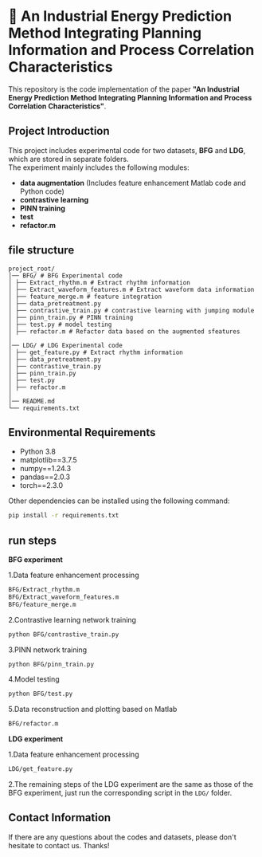 # 🔬 An Industrial Energy Prediction Method Integrating Planning Information and Process Correlation Characteristics
This repository is the code implementation of the paper **"An Industrial Energy Prediction Method Integrating Planning Information and Process Correlation Characteristics"**.
## Project Introduction
This project includes experimental code for two datasets, **BFG** and **LDG**, which are stored in separate folders.   
The experiment mainly includes the following modules:
- **data augmentation**   (Includes feature enhancement Matlab code and Python code)
- **contrastive learning**  
- **PINN training**  
- **test**  
- **refactor.m**  

## file structure
```plaintext
project_root/
│── BFG/ # BFG Experimental code
│ ├── Extract_rhythm.m # Extract rhythm information
│ ├── Extract_waveform_features.m # Extract waveform data information
│ ├── feature_merge.m # feature integration
│ ├── data_pretreatment.py
│ ├── contrastive_train.py # contrastive learning with jumping module
│ ├── pinn_train.py # PINN training
│ ├── test.py # model testing
│ ├── refactor.m # Refactor data based on the augmented sfeatures
│
│── LDG/ # LDG Experimental code
│ ├── get_feature.py # Extract rhythm information
│ ├── data_pretreatment.py
│ ├── contrastive_train.py
│ ├── pinn_train.py
│ ├── test.py
│ ├── refactor.m
│
│── README.md
└── requirements.txt
```

## Environmental Requirements
- Python 3.8
- matplotlib==3.7.5
- numpy==1.24.3
- pandas==2.0.3
- torch==2.3.0

Other dependencies can be installed using the following command:
```bash
pip install -r requirements.txt
```

## run steps
**BFG experiment**

1.Data feature enhancement processing
```bash
BFG/Extract_rhythm.m
BFG/Extract_waveform_features.m
BFG/feature_merge.m
```
2.Contrastive learning network training
```bash
python BFG/contrastive_train.py
```
3.PINN network training
```bash
python BFG/pinn_train.py
```
4.Model testing
```bash
python BFG/test.py
```
5.Data reconstruction and plotting based on Matlab
```bash
BFG/refactor.m
```

**LDG experiment**

1.Data feature enhancement processing
```bash
LDG/get_feature.py
```
2.The remaining steps of the LDG experiment are the same as those of the BFG experiment, just run the corresponding script in the ```LDG/``` folder.

## Contact Information
If there are any questions about the codes and datasets, please don't hesitate to contact us. Thanks!
